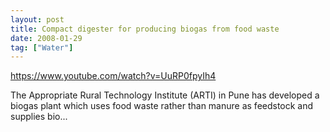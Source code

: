 ```yaml
---
layout: post
title: Compact digester for producing biogas from food waste
date: 2008-01-29
tag: ["Water"]
---
```


https://www.youtube.com/watch?v=UuRP0fpyIh4  

The Appropriate Rural Technology Institute (ARTI) in Pune has developed a biogas plant which uses food waste rather than manure as feedstock and supplies bio...